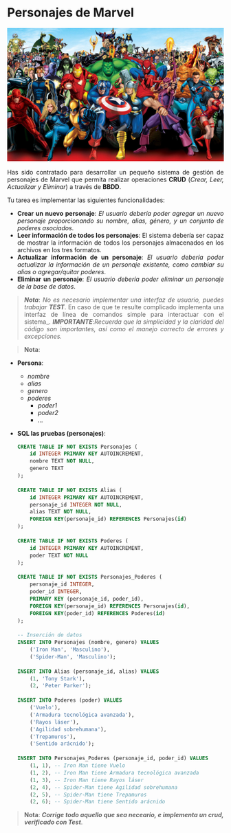 
<div align="justify">

# Personajes de Marvel

<div align="center">
  <img src="images/marvel-personas.png">
</div>

Has sido contratado para desarrollar un pequeño sistema de gestión de personajes de Marvel que permita realizar operaciones __CRUD__ (_Crear, Leer, Actualizar y Eliminar_) a través de __BBDD__.

Tu tarea es implementar las siguientes funcionalidades:

- __Crear un nuevo personaje__: _El usuario debería poder agregar un nuevo personaje proporcionando su nombre, alias, género, y un conjunto de poderes asociados_.  
- __Leer información de todos los personajes__: El sistema debería ser capaz de mostrar la información de todos los personajes almacenados en los archivos en los tres formatos.
- __Actualizar información de un personaje__: _El usuario debería poder actualizar la información de un personaje existente, como cambiar su alias o agregar/quitar poderes_.
- __Eliminar un personaje__: _El usuario debería poder eliminar un personaje de la base de datos_.

>___Nota___: _No es necesario implementar una interfaz de usuario, puedes trabajar_ ___TEST___. En caso de que te resulte complicado implementa una interfaz de línea de comandos simple para interactuar con el sistema_.
>___IMPORTANTE___:_Recuerda que la simplicidad y la claridad del código son importantes, así como el manejo correcto de errores y excepciones._

>__Nota__:
  
  - __Persona__:
    - _nombre_
    - _alias_
    - _genero_
    - _poderes_
      - _poder1_
      - _poder2_
      - _..._



- __SQL las pruebas (personajes)__:

  ```sql
  CREATE TABLE IF NOT EXISTS Personajes (
      id INTEGER PRIMARY KEY AUTOINCREMENT,
      nombre TEXT NOT NULL,
      genero TEXT
  );

  CREATE TABLE IF NOT EXISTS Alias (
      id INTEGER PRIMARY KEY AUTOINCREMENT,
      personaje_id INTEGER NOT NULL,
      alias TEXT NOT NULL,
      FOREIGN KEY(personaje_id) REFERENCES Personajes(id)
  );

  CREATE TABLE IF NOT EXISTS Poderes (
      id INTEGER PRIMARY KEY AUTOINCREMENT,
      poder TEXT NOT NULL
  );

  CREATE TABLE IF NOT EXISTS Personajes_Poderes (
      personaje_id INTEGER,
      poder_id INTEGER,
      PRIMARY KEY (personaje_id, poder_id),
      FOREIGN KEY(personaje_id) REFERENCES Personajes(id),
      FOREIGN KEY(poder_id) REFERENCES Poderes(id)
  );

  -- Inserción de datos
  INSERT INTO Personajes (nombre, genero) VALUES 
      ('Iron Man', 'Masculino'),
      ('Spider-Man', 'Masculino');

  INSERT INTO Alias (personaje_id, alias) VALUES 
      (1, 'Tony Stark'),
      (2, 'Peter Parker');

  INSERT INTO Poderes (poder) VALUES 
      ('Vuelo'),
      ('Armadura tecnológica avanzada'),
      ('Rayos láser'),
      ('Agilidad sobrehumana'),
      ('Trepamuros'),
      ('Sentido arácnido');

  INSERT INTO Personajes_Poderes (personaje_id, poder_id) VALUES 
      (1, 1), -- Iron Man tiene Vuelo
      (1, 2), -- Iron Man tiene Armadura tecnológica avanzada
      (1, 3), -- Iron Man tiene Rayos láser
      (2, 4), -- Spider-Man tiene Agilidad sobrehumana
      (2, 5), -- Spider-Man tiene Trepamuros
      (2, 6); -- Spider-Man tiene Sentido arácnido
  ```
>__Nota__: ___Corrige todo aquello que sea neceario, e implementa un crud, verificado con Test___.

</div>